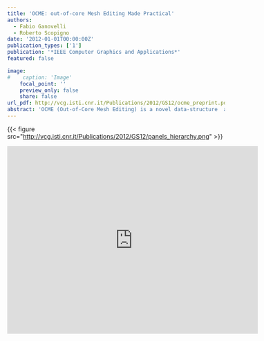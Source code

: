 ```yaml
---
title: 'OCME: out-of-core Mesh Editing Made Practical'
authors:
  - Fabio Ganovelli
  - Roberto Scopigno
date: '2012-01-01T00:00:00Z'
publication_types: ['1']
publication: '*IEEE Computer Graphics and Applications*'
featured: false

image:
#    caption: 'Image'
    focal_point: ''
    preview_only: false
    share: false
url_pdf: http://vcg.isti.cnr.it/Publications/2012/GS12/ocme_preprint.pdf
abstract: 'OCME (Out-of-Core Mesh Editing) is a novel data-structure  and related algorithms for out-of-core editing of large meshes. OCME uses a hashed multigrid where the triangles are inserted on the base of their size and position. This choice allows a rapid access and, on average, a constant construction time per triangle. Unlike previous approaches, no explicit hierarchy is maintained and therefore insertion/modification/deletion of data does not require costly refitting procedures. OCME stores attributes locally, for example it allows to assign vertex color only to a small subparts of the dataset, and naturally handles multiple-scale datasets.'
---
```

{{< figure src="http://vcg.isti.cnr.it/Publications/2012/GS12/panels_hierarchy.png" >}}
<iframe width="580" height="435" src="http://www.youtube.com/embed/JrpwGsbUfiw" frameborder="0" frameborder="0" allowfullscreen>

